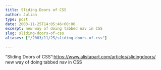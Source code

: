 ```yaml
---
title: Sliding Doors of CSS
author: Julian
type: post
date: 2003-11-25T14:05:46+00:00
excerpt: new way of doing tabbed nav in CSS
slug: sliding-doors-of-css 
aliases: ["/2003/11/25/sliding-doors-of-css"]

---
```

&#8220;Sliding Doors of CSS&#8221;:https://www.alistapart.com/articles/slidingdoors/ new way of doing tabbed nav in CSS